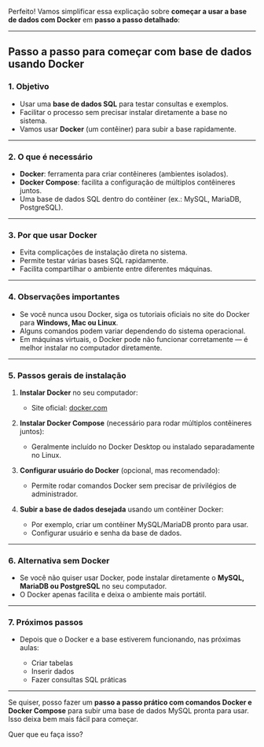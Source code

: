 Perfeito! Vamos simplificar essa explicação sobre **começar a usar a base de dados com Docker** em **passo a passo detalhado**:

---

## **Passo a passo para começar com base de dados usando Docker**

### **1. Objetivo**

* Usar uma **base de dados SQL** para testar consultas e exemplos.
* Facilitar o processo sem precisar instalar diretamente a base no sistema.
* Vamos usar **Docker** (um contêiner) para subir a base rapidamente.

---

### **2. O que é necessário**

* **Docker**: ferramenta para criar contêineres (ambientes isolados).
* **Docker Compose**: facilita a configuração de múltiplos contêineres juntos.
* Uma base de dados SQL dentro do contêiner (ex.: MySQL, MariaDB, PostgreSQL).

---

### **3. Por que usar Docker**

* Evita complicações de instalação direta no sistema.
* Permite testar várias bases SQL rapidamente.
* Facilita compartilhar o ambiente entre diferentes máquinas.

---

### **4. Observações importantes**

* Se você nunca usou Docker, siga os tutoriais oficiais no site do Docker para **Windows, Mac ou Linux**.
* Alguns comandos podem variar dependendo do sistema operacional.
* Em máquinas virtuais, o Docker pode não funcionar corretamente — é melhor instalar no computador diretamente.

---

### **5. Passos gerais de instalação**

1. **Instalar Docker** no seu computador:

   * Site oficial: [docker.com](https://www.docker.com/get-started)
2. **Instalar Docker Compose** (necessário para rodar múltiplos contêineres juntos):

   * Geralmente incluído no Docker Desktop ou instalado separadamente no Linux.
3. **Configurar usuário do Docker** (opcional, mas recomendado):

   * Permite rodar comandos Docker sem precisar de privilégios de administrador.
4. **Subir a base de dados desejada** usando um contêiner Docker:

   * Por exemplo, criar um contêiner MySQL/MariaDB pronto para usar.
   * Configurar usuário e senha da base de dados.

---

### **6. Alternativa sem Docker**

* Se você não quiser usar Docker, pode instalar diretamente o **MySQL, MariaDB ou PostgreSQL** no seu computador.
* O Docker apenas facilita e deixa o ambiente mais portátil.

---

### **7. Próximos passos**

* Depois que o Docker e a base estiverem funcionando, nas próximas aulas:

  * Criar tabelas
  * Inserir dados
  * Fazer consultas SQL práticas

---

Se quiser, posso fazer um **passo a passo prático com comandos Docker e Docker Compose** para subir uma base de dados MySQL pronta para usar. Isso deixa bem mais fácil para começar.

Quer que eu faça isso?
